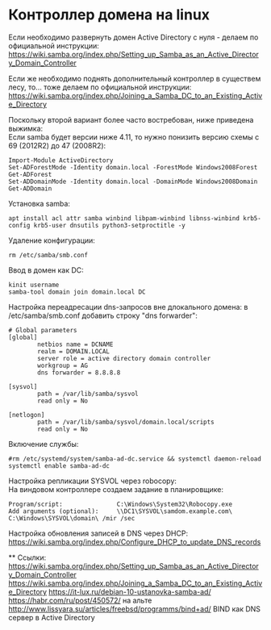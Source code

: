 # Контроллер домена на linux

Если необходимо развернуть домен Active Directory с нуля - делаем по официальной инструкции:
https://wiki.samba.org/index.php/Setting_up_Samba_as_an_Active_Directory_Domain_Controller

Если же необходимо поднять дополнительный контроллер в существем лесу, то... тоже делаем по официальной инструкции:
https://wiki.samba.org/index.php/Joining_a_Samba_DC_to_an_Existing_Active_Directory

Поскольку второй вариант более часто востребован, ниже приведена выжимка:  
Если samba будет версии ниже 4.11, то нужно понизить версию схемы с 69 (2012R2) до 47 (2008R2):
```
Import-Module ActiveDirectory
Set-ADForestMode -Identity domain.local -ForestMode Windows2008Forest
Get-ADForest
Set-ADDomainMode -Identity domain.local -DomainMode Windows2008Domain
Get-ADDomain
```
Установка samba:  
```
apt install acl attr samba winbind libpam-winbind libnss-winbind krb5-config krb5-user dnsutils python3-setproctitle -y
```
Удаление конфигурации:  
```
rm /etc/samba/smb.conf
```
Ввод в домен как DC:  
```
kinit username
samba-tool domain join domain.local DC
```
Настройка переадресации dns-запросов вне длокального домена: в /etc/samba/smb.conf добавить строку "dns forwarder":  
```
# Global parameters
[global]
        netbios name = DCNAME
        realm = DOMAIN.LOCAL
        server role = active directory domain controller
        workgroup = AG
        dns forwarder = 8.8.8.8

[sysvol]
        path = /var/lib/samba/sysvol
        read only = No

[netlogon]
        path = /var/lib/samba/sysvol/domain.local/scripts
        read only = No
```
Включение службы:  
```
#rm /etc/systemd/system/samba-ad-dc.service && systemctl daemon-reload
systemctl enable samba-ad-dc
```
Настройка репликации SYSVOL через robocopy:  
На виндовом контроллере создаем задание в планировщике:  
```
Program/script:               C:\Windows\System32\Robocopy.exe
Add arguments (optional):     \\DC1\SYSVOL\samdom.example.com\ C:\Windows\SYSVOL\domain\ /mir /sec
```
Настройка обновления записей в DNS через DHCP:
https://wiki.samba.org/index.php/Configure_DHCP_to_update_DNS_records

** Ссылки:
https://wiki.samba.org/index.php/Setting_up_Samba_as_an_Active_Directory_Domain_Controller
https://wiki.samba.org/index.php/Joining_a_Samba_DC_to_an_Existing_Active_Directory
https://it-lux.ru/debian-10-ustanovka-samba-ad/
https://habr.com/ru/post/450572/ на альте
http://www.lissyara.su/articles/freebsd/programms/bind+ad/ BIND как DNS сервер в Active Directory

